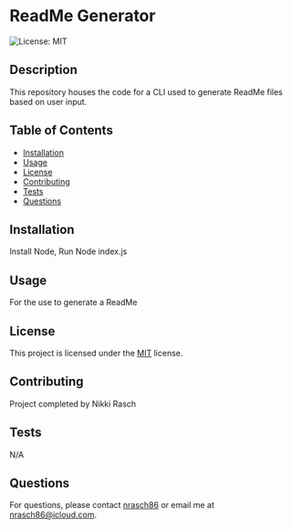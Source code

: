 # ReadMe Generator

![License: MIT](https://img.shields.io/badge/License-MIT-yellow.svg)

## Description 
This repository houses the code for a CLI used to generate ReadMe files based on user input.

## Table of Contents
- [Installation](#installation)
- [Usage](#usage)
- [License](#license)
- [Contributing](#contributing)
- [Tests](#tests)
- [Questions](#questions)

## Installation
Install Node, Run Node index.js

## Usage 
For the use to generate a ReadMe

## License
This project is licensed under the [MIT](https://opensource.org/licenses/MIT) license.


## Contributing
Project completed by Nikki Rasch

## Tests
N/A

## Questions
For questions, please contact [nrasch86](https://github.com/nrasch86) or email me at nrasch86@icloud.com.

